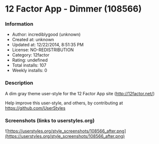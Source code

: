 # 12 Factor App - Dimmer (108566)

### Information
- Author: incrediblygood (unknown)
- Created at: unknown
- Updated at: 12/22/2014, 8:51:35 PM
- License: NO-REDISTRIBUTION
- Category: 12factor
- Rating: undefined
- Total installs: 107
- Weekly installs: 0


### Description
A dim gray theme user-style for the 12 Factor App site (http://12factor.net/)

Help improve this user-style, and others, by contributing at https://github.com/UserStyles


### Screenshots (links to userstyles.org)
![https://userstyles.org/style_screenshots/108566_after.png](https://userstyles.org/style_screenshots/108566_after.png)


